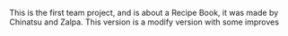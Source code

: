 This is the first team project, and is about a Recipe Book, it was made by Chinatsu and Zalpa.
This version is a modify version with some improves
